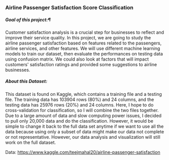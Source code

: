 ### Airline Passenger Satisfaction Score Classification

##### Goal of this project:¶
Customer satisfaction analysis is a crucial step for businesses to reflect and improve their service quality. In this project, we are going to study the airline passenger satisfaction based on features related to the passengers, airline services, and other features. We will use different machine learning models to train our dataset, then evaluate the performances on testing data using confusion matrix. We could also look at factors that will impact customers' satisfaction ratings and provided some suggestions to airline businesses.

##### About this Dataset:
This dataset is found on Kaggle, which contains a training file and a testing file. The training data has 103904 rows (80%) and 24 columns, and the testing data has 25976 rows (20%) and 24 columns. Here, I hope to do cross-validation for classification, so I will combine the two files together. Due to a large amount of data and slow computing power issues, I decided to pull only 20,000 data and do the classification. However, it would be simple to change it back to the full data set anytime if we want to use all the data because using only a subset of data might make our data not complete or not representative. However, our data analysis and visualization will still work on the full dataset.

Data: https://www.kaggle.com/teejmahal20/airline-passenger-satisfaction

